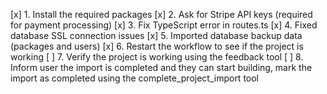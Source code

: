 [x] 1. Install the required packages
[x] 2. Ask for Stripe API keys (required for payment processing)
[x] 3. Fix TypeScript error in routes.ts
[x] 4. Fixed database SSL connection issues
[x] 5. Imported database backup data (packages and users)
[x] 6. Restart the workflow to see if the project is working
[ ] 7. Verify the project is working using the feedback tool
[ ] 8. Inform user the import is completed and they can start building, mark the import as completed using the complete_project_import tool